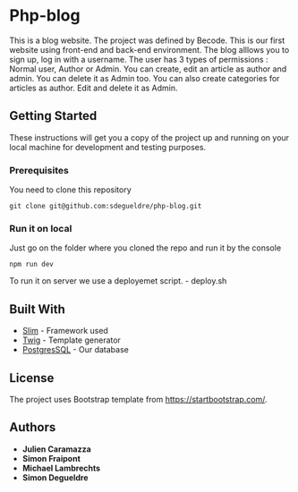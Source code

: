 # Php-blog

This is a blog website. The project was defined by Becode. This is our first website using front-end and back-end environment.
The blog alllows you to sign up, log in with a username.
The user has 3 types of permissions : Normal user, Author or Admin.
You can create, edit an article as author and admin. You can delete it as Admin too.
You can also create categories for articles as author. Edit and delete it as Admin.


## Getting Started

These instructions will get you a copy of the project up and running on your local machine for development and testing purposes.

### Prerequisites

You need to clone this repository

```
git clone git@github.com:sdegueldre/php-blog.git
```

### Run it on local

Just go on the folder where you cloned the repo and run it by the console

```
npm run dev
```

To run it on server we use a deployemet script. - deploy.sh

## Built With

* [Slim](http://www.slimframework.com/) - Framework used
* [Twig](https://twig.symfony.com/) - Template generator
* [PostgresSQL](https://www.postgresql.org/) - Our database

## License

The project uses Bootstrap template from https://startbootstrap.com/.


## Authors

* **Julien Caramazza**
* **Simon Fraipont**
* **Michael Lambrechts**
* **Simon Degueldre**
